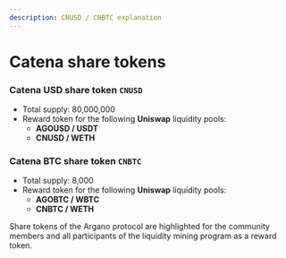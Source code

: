 ```yaml
---
description: CNUSD / CNBTC explanation
---
```


# Catena share tokens

### Catena USD share token `CNUSD`

* Total supply: 80,000,000
* Reward token for the following **Uniswap** liquidity pools:
  * **AGOUSD / USDT**
  * **CNUSD / WETH**

### Catena BTC share token `CNBTC`

* Total supply: 8,000
* Reward token for the following **Uniswap** liquidity pools: 
  * **AGOBTC / WBTC** 
  * **CNBTC / WETH**

Share tokens of the Argano protocol are highlighted for the community members and all participants of the liquidity mining program as a reward token.

